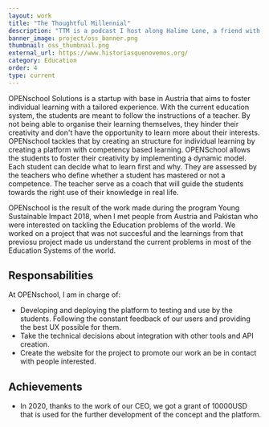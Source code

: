 ```yaml
---
layout: work
title: "The Thoughtful Millennial"
description: "TTM is a podcast I host along Halime Lone, a friend with great insights about sustainability. We have casual talks about Mental Health, Sustainability, and entrepreneurship."
banner_image: project/oss_banner.png
thumbnail: oss_thumbnail.png
external_url: https://www.historiasquenovemos.org/
category: Education
order: 4
type: current
---
```


OPENschool Solutions is a startup with base in Austria that aims to foster individual learning with a tailored experience. With the current education system, the students are meant to follow the instructions of a teacher. By not being able to organise their learning themselves, they hinder their creativity and don't have the opportunity to learn more about their interests. OPENschool tackles that by creating an structure for individual learning by creating a platform with competency based learning. OPENSchool allows the students to foster their creativity by implementing a dynamic model. Each student can decide what to learn first and why. They are assessed by the teachers who define whether a student has mastered or not a competence. The teacher serve as a coach that will guide the students towards the right use of their knowledge in real life.

OPENschool is the result of the work made during the program Young Sustainable Impact 2018, when I met people from Austria and Pakistan who were interested on tackling the Education problems of the world. We worked on a project that was not succesful and the learnings from that previosu project made us understand the current problems in most of the Education Systems of the world.

## Responsabilities
At OPENschool, I am in charge of:
- Developing and deploying the platform to testing and use by the students. Following the constant feedback of our users and providing the best UX possible for them.
- Take the technical decisions about integration with other tools and API creation.
- Create the website for the project to promote our work an be in contact with people interested.

## Achievements
- In 2020, thanks to the work of our CEO, we got a grant of 10000USD that is used for the further development of the concept and the platform.
